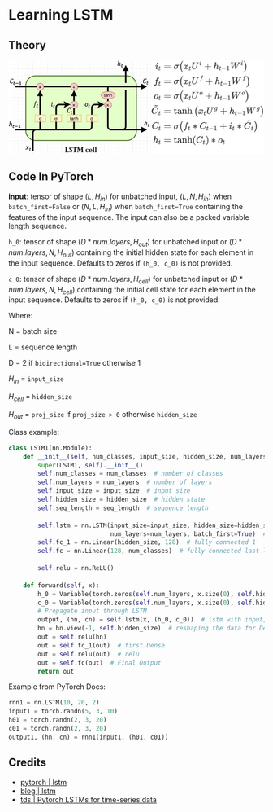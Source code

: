 # Learning LSTM

## Theory

<p align="center">
  <img src="static/g1.png" />
</p>

## Code In PyTorch

**input**: tensor of shape $(L, H_{in})$ for unbatched input, $(L, N, H_{in})$ when `batch_first=False` or $(N, L, H_{in})$ 
when `batch_first=True` containing the features of the input sequence. 
The input can also be a packed variable length sequence.

`h_0`: tensor of shape $(D * num.layers, H_{out})$ for unbatched input or $(D * num.layers, N, H_{out})$ 
containing the initial hidden state for each element in the input sequence. 
Defaults to zeros if `(h_0, c_0)` is not provided.

`c_0`: tensor of shape $(D * num.layers, H_{cell})$  for unbatched input or $(D * num.layers, N, H_{cell})$ 
containing the initial cell state for each element in the input sequence. 
Defaults to zeros if `(h_0, c_0)` is not provided.

Where:

N = batch size

L = sequence length

D = 2 if `bidirectional=True` otherwise 1

$H_{in}$ = `input_size`

$H_{cell}$ = `hidden_size`

$H_{out}$ = `proj_size` if `proj_size > 0` otherwise `hidden_size`


Class example:

```python
class LSTM1(nn.Module):
    def __init__(self, num_classes, input_size, hidden_size, num_layers, seq_length):
        super(LSTM1, self).__init__()
        self.num_classes = num_classes  # number of classes
        self.num_layers = num_layers  # number of layers
        self.input_size = input_size  # input size
        self.hidden_size = hidden_size  # hidden state
        self.seq_length = seq_length  # sequence length

        self.lstm = nn.LSTM(input_size=input_size, hidden_size=hidden_size,
                            num_layers=num_layers, batch_first=True)  # lstm
        self.fc_1 = nn.Linear(hidden_size, 128)  # fully connected 1
        self.fc = nn.Linear(128, num_classes)  # fully connected last layer

        self.relu = nn.ReLU()

    def forward(self, x):
        h_0 = Variable(torch.zeros(self.num_layers, x.size(0), self.hidden_size))  # hidden state
        c_0 = Variable(torch.zeros(self.num_layers, x.size(0), self.hidden_size))  # internal state
        # Propagate input through LSTM
        output, (hn, cn) = self.lstm(x, (h_0, c_0))  # lstm with input, hidden, and internal state
        hn = hn.view(-1, self.hidden_size)  # reshaping the data for Dense layer next
        out = self.relu(hn)
        out = self.fc_1(out)  # first Dense
        out = self.relu(out)  # relu
        out = self.fc(out)  # Final Output
        return out
```

Example from PyTorch Docs:
```python
rnn1 = nn.LSTM(10, 20, 2)
input1 = torch.randn(5, 3, 10)
h01 = torch.randn(2, 3, 20)
c01 = torch.randn(2, 3, 20)
output1, (hn, cn) = rnn1(input1, (h01, c01))
```
## Credits

- [pytorch | lstm](https://pytorch.org/docs/stable/generated/torch.nn.LSTM.html)
- [blog | lstm](https://cnvrg.io/pytorch-lstm/)
- [tds | Pytorch LSTMs for time-series data](https://towardsdatascience.com/pytorch-lstms-for-time-series-data-cd16190929d7)
